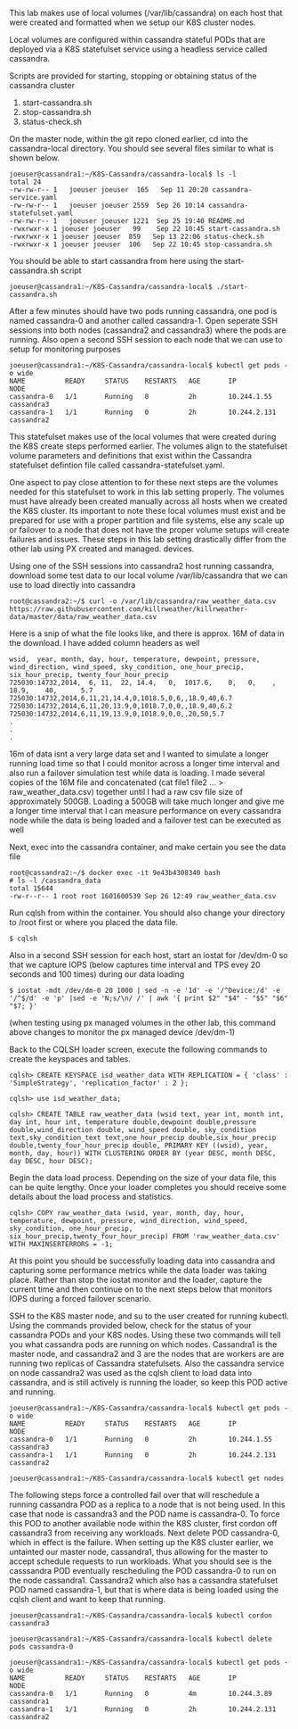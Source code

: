 This lab makes use of local volumes (/var/lib/cassandra) on each host that were created and formatted when we setup our K8S cluster nodes.

Local volumes are configured within cassandra stateful PODs that are deployed via a K8S statefulset service using a headless service called cassandra.    

Scripts are provided for starting, stopping or obtaining status of the cassandra cluster

  1) start-cassandra.sh
  2) stop-cassandra.sh
  3) status-check.sh

On the master node, within the git repo cloned earlier, cd into the cassandra-local directory. You should see several files similar to what is shown below.  

    joeuser@cassandra1:~/K8S-Cassandra/cassandra-local$ ls -l
    total 24
    -rw-rw-r-- 1   joeuser joeuser  165   Sep 11 20:20 cassandra-service.yaml
    -rw-rw-r-- 1   joeuser joeuser 2559  Sep 26 10:14 cassandra-statefulset.yaml
    -rw-rw-r-- 1   joeuser joeuser 1221  Sep 25 19:40 README.md
    -rwxrwxr-x 1 joeuser joeuser   99    Sep 22 10:45 start-cassandra.sh
    -rwxrwxr-x 1 joeuser joeuser  859   Sep 13 22:06 status-check.sh
    -rwxrwxr-x 1 joeuser joeuser  106   Sep 22 10:45 stop-cassandra.sh

You should be able to start cassandra from here using the start-cassandra.sh script

    joeuser@cassandra1:~/K8S-Cassandra/cassandra-local$ ./start-cassandra.sh

After a few minutes should have two pods running cassandra, one pod is named cassandra-0 and another called cassandra-1.  Open seperate SSH sessions into both nodes (cassandra2 and cassandra3) where the pods are running.  Also open a second SSH session to each node that we can use to setup for monitoring purposes

    joeuser@cassandra1:~/K8S-Cassandra/cassandra-local$ kubectl get pods -o wide
    NAME          READY     STATUS    RESTARTS   AGE       IP          NODE
    cassandra-0   1/1       Running   0          2h        10.244.1.55     cassandra3
    cassandra-1   1/1       Running   0          2h        10.244.2.131   cassandra2

This statefulset makes use of the local volumes that were created during the K8S create steps performed earlier.  The volumes align to the statefulset volume parameters and definitions that exist within the Cassandra statefulset defintion file called cassandra-statefulset.yaml.  

One aspect to pay close attention to for these next steps are the volumes needed for this statefulset to work in this lab setting properly. The volumes must have already been created manually across all hosts when we created the K8S cluster.  Its important to note these local volumes must exist and be prepared for use with a proper partition and file systems, else any scale up or failover to a node that does not have the proper volume setups will create failures and issues.   These steps in this lab setting drastically differ from the other lab using PX created and managed.    devices.   

Using one of the SSH sessions into cassandra2 host running cassandra,  download some test data to our local volume /var/lib/cassandra that we can use to load directly into cassandra

    root@cassandra2:~/$ curl -o /var/lib/cassandra/raw_weather_data.csv https://raw.githubusercontent.com/killrweather/killrweather-data/master/data/raw_weather_data.csv

Here is a snip of what the file looks like, and there is approx. 16M of data in the download.  I have added column headers as well 

    wsid,  year, month, day, hour, temperature, dewpoint, pressure, wind_direction, wind_speed, sky_condition, one_hour_precip, six_hour_precip, twenty_four_hour_precip
    725030:14732,2014,  6, 11,  22, 14.4,   0,  1017.6,    0,   0,    ,    18.9,    40,      5.7
    725030:14732,2014,6,11,21,14.4,0,1018.5,0,6,,18.9,40,6.7
    725030:14732,2014,6,11,20,13.9,0,1018.7,0,0,,18.9,40,6.2
    725030:14732,2014,6,11,19,13.9,0,1018.9,0,0,,20,50,5.7
    .
    .
    .
16m of data isnt a very large data set and I wanted to simulate a longer running load time so that I could monitor across a longer time interval and also run a failover simulation test while data is loading.   I made several copies of the 16M file and concatenated (cat file1 file2 ... > raw_weather_data.csv) together until I had a raw csv file size of approximately 500GB.   Loading a 500GB will take much longer and give me a longer time interval that I can measure performance on every cassandra node while the data is being loaded and a failover test can be executed as well

Next, exec into the cassandra container, and make certain you see the data file

    root@cassandra2:~/$ docker exec -it 9e43b4308340 bash
    # ls -l /cassandra_data
    total 15644
    -rw-r--r-- 1 root root 1601600539 Sep 26 12:49 raw_weather_data.csv

Run cqlsh from within the container.  You should also change your directory to /root first or where you placed the data file.  

    $ cqlsh
    
Also in a second SSH session for each host, start an iostat for /dev/dm-0 so that we capture IOPS (below captures time interval and TPS evey 20 seconds and 100 times) during our data loading

    $ iostat -mdt /dev/dm-0 20 1000 | sed -n -e '1d' -e '/^Device:/d' -e '/^$/d' -e 'p' |sed -e 'N;s/\n/ /' | awk '{ print $2" "$4" - "$5" "$6" "$7; }'

(when testing using px managed volumes in the other lab, this command above changes to monitor the px managed device  /dev/dm-1)

Back to the CQLSH loader screen, execute the following commands to create the keyspaces and tables.

    cqlsh> CREATE KEYSPACE isd_weather_data WITH REPLICATION = { 'class' : 'SimpleStrategy', 'replication_factor' : 2 };

    cqlsh> use isd_weather_data;

    cqlsh> CREATE TABLE raw_weather_data (wsid text, year int, month int, day int, hour int, temperature double,dewpoint double,pressure double,wind_direction double, wind_speed double, sky_condition text,sky_condition_text text,one_hour_precip double,six_hour_precip double,twenty_four_hour_precip double, PRIMARY KEY ((wsid), year, month, day, hour)) WITH CLUSTERING ORDER BY (year DESC, month DESC, day DESC, hour DESC);
    
Begin the data load process.  Depending on the size of your data file, this can be quite lengthy.   Once your loader completes you should receive some details about the load process and statistics.

    cqlsh> COPY raw_weather_data (wsid, year, month, day, hour, temperature, dewpoint, pressure, wind_direction, wind_speed, sky_condition, one_hour_precip, six_hour_precip,twenty_four_hour_precip) FROM 'raw_weather_data.csv' WITH MAXINSERTERRORS = -1;
        
At this point you should be successfully loading data into cassandra and capturing some performance metrics while the data loader was taking place.   Rather than stop the iostat monitor and the loader, capture the current time and then continue on to the next steps below that monitors IOPS during a forced failover scenario. 

SSH to the K8S master node, and su to the user created for running kubectl.    Using the commands provided below, check for the status of your cassandra PODs and your K8S nodes.  Using these two commands will tell you what cassandra pods are running on which nodes.  Cassandra1 is the master node, and cassandra2 and 3 are the nodes that are workers are are running two replicas of Cassandra statefulsets. Also the cassandra service on node cassandra2 was used as the cqlsh client to load data into cassandra, and is still actively is running the loader, so keep this POD active and running.
    
    joeuser@cassandra1:~/K8S-Cassandra/cassandra-local$ kubectl get pods -o wide
    NAME          READY     STATUS    RESTARTS   AGE       IP          NODE
    cassandra-0   1/1       Running   0          2h        10.244.1.55    cassandra3
    cassandra-1   1/1       Running   0          2h        10.244.2.131   cassandra2
    
    joeuser@cassandra1:~/K8S-Cassandra/cassandra-local$ kubectl get nodes

The following steps force a controlled fail over that will reschedule a running cassandra POD as a replica to a node that is not being used.   In this case that node is cassandra3 and the POD name is cassandra-0.   To force this POD to another available node within the K8S cluster, first cordon off cassandra3 from receiving any workloads.   Next delete POD cassandra-0, which in effect is the failure.   When setting up the K8S cluster earlier, we untainted our master node, cassandra1, thus allowing for the master to accept schedule requests to run workloads. What you should see is the casssandra POD eventually rescheduling the POD cassandra-0 to run on the node cassandra1.  Cassandra2 which also has a cassandra statefulset POD named cassandra-1, but that is where data is being loaded using the cqlsh client and want to keep that running.  

    joeuser@cassandra1:~/K8S-Cassandra/cassandra-local$ kubectl cordon cassandra3
    
    joeuser@cassandra1:~/K8S-Cassandra/cassandra-local$ kubectl delete pods cassandra-0

    joeuser@cassandra1:~/K8S-Cassandra/cassandra-local$ kubectl get pods -o wide
    NAME          READY     STATUS    RESTARTS   AGE       IP          NODE
    cassandra-0   1/1       Running   0          4m        10.244.3.89    cassandra1
    cassandra-1   1/1       Running   0          2h        10.244.2.131   cassandra2


